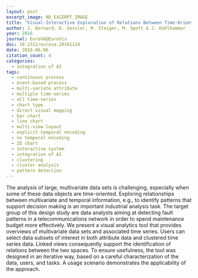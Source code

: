 ```yaml
---
layout: post
excerpt_image: NO_EXCERPT_IMAGE
title: "Visual-Interactive Exploration of Relations Between Time-Oriented Data and Multivariate Data"
author: J. Bernard, D. Sessler, M. Steiger, M. Spott & J. Kohlhammer
year: 2016
journal: EuroVA@EuroVis
doi: 10.2312/eurova.20161124
date: 2016-06-06
citation_count: 4
categories:
  - integration of AI
tags:
  - continuous process
  - event-based process
  - multi-variate attribute
  - multiple time-series
  - all time-series
  - chart type
  - direct visual mapping
  - bar chart
  - line chart
  - multi-view layout
  - explicit temporal encoding
  - no temporal encoding
  - 2D chart
  - interactive system
  - integration of AI
  - clustering
  - cluster analysis
  - pattern detection
---
```

The analysis of large, multivariate data sets is challenging, especially when some of these data objects are time-oriented. Exploring relationships between multivariate and temporal information, e.g., to identify patterns that support decision making is an important industrial analysis task. The target group of this design study are data analysts aiming at detecting fault patterns in a telecommunications network in order to spend maintenance budget more effectively. We present a visual analytics tool that provides overviews of multivariate data sets and associated time series. Users can select data subsets of interest in both attribute data and clustered time series data. Linked views consequently support the identification of relations between the two spaces. To ensure usefulness, the tool was designed in an iterative way, based on a careful characterization of the data, users, and tasks. A usage scenario demonstrates the applicability of the approach.
